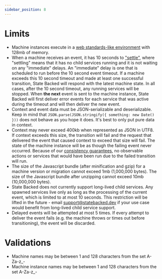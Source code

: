 ```yaml
---
sidebar_position: 8
---
```


# Limits

- Machine instances execute in a [web standards-like environment](./runtime-environment) with 128mb of memory.
- When a machine receives an event, it has 10 seconds to ["settle"](./settling), where "settling" means
  that it has no child services running and it is not waiting on any "immediate" delays.
  An "immediate" delay is one that is scheduled to run before the 10 second event timeout.
  If a machine exceeds this 10 second timeout and made at least one successful transition,
  State Backed will respond with the latest machine state.
  In all cases, after the 10 second timeout, any running services will be stopped.
  When **the next** event is sent to the machine instance, State Backed will first deliver
  error events for each service that was active during the timeout and will then deliver
  the new event.
- Context and event data must be JSON-serializable and deserializable. Keep in mind that
  `JSON.parse(JSON.stringify({ something: new Date() }))` does not behave as you hope it does.
  It's best to only put pure data in context.
- Context may never exceed 400kb when represented as JSON in UTF8. If context exceeds
  this size, the transition will fail and the request that delivered the event that caused
  context to exceed that size will fail. The state of the machine instance will be as though
  the failing event never occurred. Because of our [consistency guarantees](./consistency-guarantees),
  no observable actions or services that would have been run due to the failed transition will run.
- The size of the Javascript bundle (after minification and gzip) for a machine version or migration
  cannot exceed 1mb (1,000,000 bytes). The size of the Javascript bundle after unzipping cannot
  exceed 10mb (10,000,000 bytes).
- State Backed does not currently support long-lived child services.
  Any spawned services live only as long as the processing of the current event,
  which is limited to at most 10 seconds.
  This restriction will be lifted in the future - email
  [support@statebacked.dev](mailto:support@statebacked.dev) if your use case
  would benefit from long-lived child service support.
- Delayed events will be attempted at most 5 times. If every attempt to deliver the event fails
  (e.g. the machine throws or times out before transitioning), the event will be discarded.

# Validations

- Machine names may be between 1 and 128 characters from the set A-Za-z_-
- Machine instance names may be between 1 and 128 characters from the set A-Za-z_-
